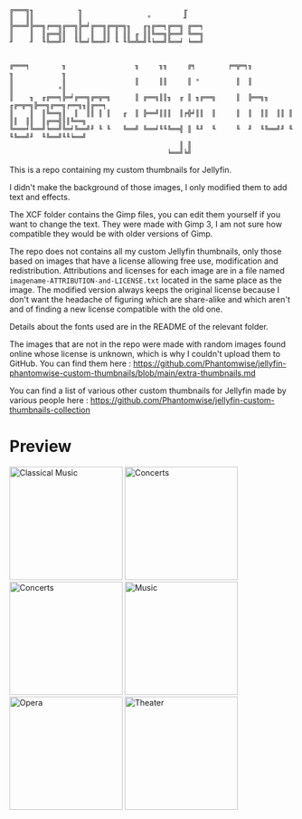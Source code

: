 ```
╔═══╗╖           ╖                         ╓     
║   ║║           ║                °        ╜     
╠═══╝╠══╗╒══╗╔══╗╠═╛╔══╗╔═╦═╗╖   ╓╖╔══╕╔══╗ ╔══╕ 
║    ║  ║╔══╣║  ║║  ║  ║║ ║ ║║ ╓ ║║╚══╗╠══╝ ╚══╗ 
╜    ╜  ╙╚══╝╜  ╙╚═╛╚══╝╜ ╙ ╙╚═╩═╝╙╘══╝╚══╛ ╘══╝ 
                                                 
                                                 
╔═══╕        ╖                 ╖     ╖╖     ╔╕        ╒═╦═╕╖            ╖            ╖     
║            ║                 ║     ║║     ║ °         ║  ║            ║           °║     
║    ╖  ╓╔══╕╠═╛╔══╗╔═╦═╗      ║ ╔══╗║║╖  ╓ ║ ╖╔══╗     ║  ╠══╗╖  ╓╔═╦═╗╠══╗╔══╗╒══╗╖║╔══╕ 
║    ║  ║╚══╗║  ║  ║║ ║ ║   ╓  ║ ╠══╝║║║  ║╒╬╛║║  ║     ║  ║  ║║  ║║ ║ ║║  ║║  ║╔══╣║║╚══╗ 
╚═══╛╚══╝╘══╝╚═╛╚══╝╜ ╙ ╙   ╚══╝ ╚══╛╙╙╚══╣ ║ ╙╜  ╙     ╙  ╜  ╙╚══╝╜ ╙ ╙╚══╝╜  ╙╚══╝╙╙╘══╝ 
                                          ║ ║                                              
                                       ╘══╝╘╝                                              
```

This is a repo containing my custom thumbnails for Jellyfin.

I didn't make the background of those images, I only modified them to add text and effects.

The XCF folder contains the Gimp files, you can edit them yourself if you want to change the text. They were made with Gimp 3, I am not sure how compatible they would be with older versions of Gimp.

The repo does not contains all my custom Jellyfin thumbnails, only those based on images that have a license allowing free use, modification and redistribution. Attributions and licenses for each image are in a file named `imagename-ATTRIBUTION-and-LICENSE.txt` located in the same place as the image. The modified version always keeps the original license because I don't want the headache of figuring which are share-alike and which aren't and of finding a new license compatible with the old one.

Details about the fonts used are in the README of the relevant folder.

The images that are not in the repo were made with random images found online whose license is unknown, which is why I couldn't upload them to GitHub. You can find them here : https://github.com/Phantomwise/jellyfin-phantomwise-custom-thumbnails/blob/main/extra-thumbnails.md

You can find a list of various other custom thumbnails for Jellyfin made by various people here : https://github.com/Phantomwise/jellyfin-custom-thumbnails-collection

# Preview

<img src="https://github.com/Phantomwise/jellyfin-phantomwise-custom-thumbnails/blob/main/Libraries/Classical-Music--28389374041_a86bd318bd_o.png?raw=true" alt="Classical Music" width="200">
<img src="https://github.com/Phantomwise/jellyfin-phantomwise-custom-thumbnails/blob/main/Libraries/Concerts--pexels-psad-1749822--1.png?raw=true" alt="Concerts" width="200">
<img src="https://github.com/Phantomwise/jellyfin-phantomwise-custom-thumbnails/blob/main/Libraries/Concerts--pexels-psad-1749822--2b.png?raw=true" alt="Concerts" width="200">
<img src="https://github.com/Phantomwise/jellyfin-phantomwise-custom-thumbnails/blob/main/Libraries/Music--steve-harvey-Zci_QKWPCgc-unsplash.png?raw=true" alt="Music" width="200">
<img src="https://github.com/Phantomwise/jellyfin-phantomwise-custom-thumbnails/blob/main/Libraries/Opera--28389374041_a86bd318bd_o--1.png?raw=true" alt="Opera" width="200">
<img src="https://github.com/Phantomwise/jellyfin-phantomwise-custom-thumbnails/blob/main/Libraries/Theater--richard-heinen-25OeoEKoNP8-unsplash.png?raw=true" alt="Theater" width="200">
